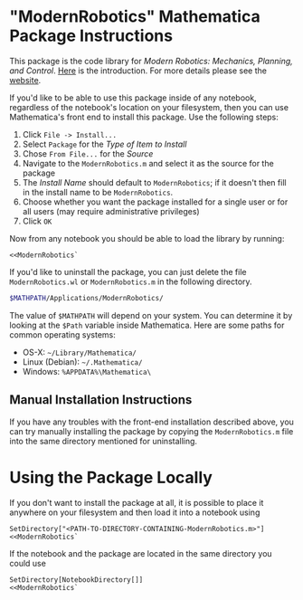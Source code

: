 # "ModernRobotics" Mathematica Package Instructions #

This package is the code library for _Modern Robotics: Mechanics, Planning, 
and Control_. [Here](../../doc/MRlib.pdf) is the introduction. For more 
details please see the [website](http://modernrobotics.org/).

If you'd like to be able to use this package inside of any notebook, 
regardless of the notebook's location on your filesystem, then you can use 
Mathematica's front end to install this package. Use the following steps:

1. Click `File -> Install...`
2. Select `Package` for the _Type of Item to Install_
3. Chose `From File...` for the _Source_
4. Navigate to the `ModernRobotics.m` and select it as the source for the 
   package
5. The _Install Name_ should default to `ModernRobotics`; if it doesn't then
   fill in the install name to be `ModernRobotics`.
6. Choose whether you want the package installed for a single user or for all
   users (may require administrative privileges)
7. Click `OK`

Now from any notebook you should be able to load the library by running:

```
<<ModernRobotics`
```

If you'd like to uninstall the package, you can just delete the file 
`ModernRobotics.wl` or `ModernRobotics.m` in the following directory.

```sh
$MATHPATH/Applications/ModernRobotics/
```

The value of `$MATHPATH` will depend on your system. You can determine it by
looking at the `$Path` variable inside Mathematica. Here are some paths for
common operating systems:

+ OS-X:                `~/Library/Mathematica/`
+ Linux (Debian):      `~/.Mathematica/`
+ Windows:             `%APPDATA%\Mathematica\`


## Manual Installation Instructions ##

If you have any troubles with the front-end installation described above, you
can try manually installing the package by copying the `ModernRobotics.m` 
file into the same directory mentioned for uninstalling.


# Using the Package Locally #

If you don't want to install the package at all, it is possible to place it
anywhere on your filesystem and then load it into a notebook using

```
SetDirectory["<PATH-TO-DIRECTORY-CONTAINING-ModernRobotics.m>"]
<<ModernRobotics`
```

If the notebook and the package are located in the same directory you could 
use 

```
SetDirectory[NotebookDirectory[]]
<<ModernRobotics`
```
